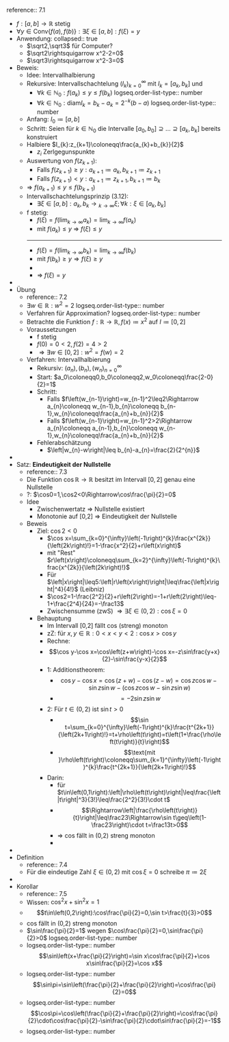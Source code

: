 reference:: 7.1

- $f:\left\lbrack a,b\right\rbrack\rightarrow\mathbb{R}$ stetig
- $\forall y\in\text{Conv}\left\lbrace f\left(a\right),f\left(b\right)\right\rbrace:\exists\xi\in\left\lbrack a,b\right\rbrack:f\left(\xi\right)=y$
- Anwendung:
  collapsed:: true
	- $\sqrt2,\sqrt3$ für Computer?
	- $\sqrt2\rightsquigarrow x^2-2=0$
	- $\sqrt3\rightsquigarrow x^2-3=0$
- Beweis:
	- Idee: Intervallhalbierung
	- Rekursive: Intervallschachtelung $\left(I_{k}\right)_{k=0}^{\infty}$ mit $I_{k}=\left\lbrack a_{k},b_{k}\right\rbrack$ und
		- $\forall k\in\mathbb{N}_0:f\left(a_{k}\right)\leq y\leq f\left(b_{k}\right)$
		  logseq.order-list-type:: number
		- $\forall k\in\mathbb{N}_0:\text{diam}I_{k}=b_{k}-a_{k}=2^{-k}\left(b-a\right)$
		  logseq.order-list-type:: number
	- Anfang: $I_0\coloneqq\left\lbrack a,b\right\rbrack$
	- Schritt: Seien für $k\in\mathbb{N}_0$ die Intervalle $\left\lbrack a_0,b_0\right\rbrack\supseteq...\supseteq\left\lbrack a_{k},b_{k}\right\rbrack$ bereits konstruiert
	- Halbiere $I_{k}:z_{k+1}\coloneqq\frac{a_{k}+b_{k}}{2}$
		- $z_{i}$ Zerlgegunspunkte
	- Auswertung von $f\left(z_{k+1}\right)$:
		- Falls $f\left(z_{k+1}\right)\geq y:a_{k+1}\coloneqq a_{k},b_{k+1}\coloneqq z_{k+1}$
		- Falls $f\left(z_{k+1}\right)<y:a_{k+1}\coloneqq z_{k+1},b_{k+1}\coloneqq b_{k}$
	- => $f\left(a_{k+1}\right)\leq y\leq f\left(b_{k+1}\right)$
	- Intervallschachtelungsprinzip (3.12):
		- $\exists\xi\in\left\lbrack a,b\right\rbrack:a_{k},b_{k}\longrightarrow{}_{k\rightarrow\infty}\xi;\forall k:\xi\in\left\lbrack a_{k},b_{k}\right\rbrack$
	- f stetig:
		- $f\left(\xi\right)=f\left(\lim_{k\rightarrow\infty}a_{k}\right)=\lim_{k\rightarrow\infty}f\left(a_{k}\right)$
		- mit $f\left(a_{k}\right)\leq y$ => $f\left(\xi\right)\leq y$
		- ---
		- $f\left(\xi\right)=f\left(\lim_{k\rightarrow\infty}b_{k}\right)=\lim_{k\rightarrow\infty}f\left(b_{k}\right)$
		- mit $f\left(b_{k}\right)\geq y\Rightarrow f\left(\xi\right)\geq y$
		-
		- => $f\left(\xi\right)=y$
-
- Übung
	- reference:: 7.2
	- $\exists w\in\mathbb{R}:w^2=2$
	  logseq.order-list-type:: number
	- Verfahren für Approximation?
	  logseq.order-list-type:: number
	- Betrachte die Funktion $f:\mathbb{R}\rightarrow\mathbb{R},f\left(x\right)\coloneqq x^2$ auf $I\coloneqq\left\lbrack0,2\right\rbrack$
	- Voraussetzungen
		- f stetig
		- $f\left(0\right)=0<2,f\left(2\right)=4>2$
		- $\Rightarrow\exists w\in\left\lbrack0,2\right\rbrack:w^2=f\left(w\right)=2$
	- Verfahren: Intervallhalbierung
		- Rekursiv: $\left(a_{n}\right),\left(b_{n}\right),\left(w_{n}\right)_{n=0}^{\infty}$
		- Start: $a_0\coloneqq0,b_0\coloneqq2,w_0\coloneqq\frac{2-0}{2}=1$
		- Schritt:
			- Falls $f\left(w_{n-1}\right)=w_{n-1}^2\leq2\Rightarrow a_{n}\coloneqq w_{n-1},b_{n}\coloneqq b_{n-1},w_{n}\coloneqq\frac{a_{n}+b_{n}}{2}$
			- Falls $f\left(w_{n-1}\right)=w_{n-1}^2>2\Rightarrow a_{n}\coloneqq a_{n-1},b_{n}\coloneqq w_{n-1},w_{n}\coloneqq\frac{a_{n}+b_{n}}{2}$
		- Fehlerabschätzung
			- $\left|w_{n}-w\right|\leq b_{n}-a_{n}=\frac{2}{2^{n}}$
-
- Satz: **Eindeutigkeit der Nullstelle**
	- reference:: 7.3
	- Die Funktion $\cos\mathbb{R}\rightarrow\mathbb{R}$ besitzt im Intervall $\left\lbrack0,2\right\rbrack$ genau eine Nullstelle
	- ?: $\cos0=1,\cos2<0\Rightarrow\cos\frac{\pi}{2}=0$
	- Idee
		- Zwischenwertatz => Nullstelle existiert
		- Monotonie auf [0,2] => Eindeutigkeit der Nullstelle
	- Beweis
		- Ziel: $\cos2<0$
			- $\cos x=\sum_{k=0}^{\infty}\left(-1\right)^{k}\frac{x^{2k}}{\left(2k\right)!}=1-\frac{x^2}{2}+r\left(x\right)$
			- mit "Rest" $r\left(x\right)\coloneqq\sum_{k=2}^{\infty}\left(-1\right)^{k}\frac{x^{2k}}{\left(2k\right)!}$
			- Für $\left|x\right|\leq5:\left|r\left(x\right)\right|\leq\frac{\left|x\right|^4}{4!}$ (Leibniz)
			- $\cos2=1-\frac{2^2}{2}+r\left(2\right)=-1+r\left(2\right)\leq-1+\frac{2^4}{24}=-\frac13$
			- Zwischensumme (zwS) $\Rightarrow\exists\xi\in\left(0,2\right):\cos\xi=0$
		- Behauptung
			- Im Intervall [0,2] fällt cos (streng) monoton
			- zZ: für $x,y\in\mathbb{R}:0<x<y<2:\cos x>\cos y$
			- Rechne:
			- $$\cos y-\cos x=\cos\left(z+w\right)-\cos x=-z\sin\frac{y+x}{2}-\sin\frac{y-x}{2}$$
			- 1: Additionstheorem:
				- $$\cos y-\cos x=\cos\left(z+w\right)-\cos\left(z-w\right)=\cos z\cos w-\sin z\sin w-\left(\cos z\cos w-\sin z\sin w\right)$$
				- $$=-2\sin z\sin w$$
			- 2: Für $t\in\left(0,2\right)$ ist $\sin t>0$
				- $$\sin t=\sum_{k=0}^{\infty}\left(-1\right)^{k}\frac{t^{2k+1}}{\left(2k+1\right)!}=t+\rho\left(t\right)=t\left(1+\frac{\rho\left(t\right)}{t}\right)$$
				- $$\text{mit }\rho\left(t\right)\coloneqq\sum_{k=1}^{\infty}\left(-1\right)^{k}\frac{t^{2k+1}}{\left(2k+1\right)!}$$
			- Darin:
				- für $t\in\left(0,1\right):\left|\rho\left(t\right)\right|\leq\frac{\left|t\right|^3}{3!}\leq\frac{2^2}{3!}\cdot t$
				- $$\Rightarrow\left|\frac{\rho\left(t\right)}{t}\right|\leq\frac23\Rightarrow\sin t\geq\left(1-\frac23\right)\cdot t=\frac13t>0$$
				- => cos fällt in (0,2) streng monoton
				-
-
- Definition
	- reference:: 7.4
	- Für die eindeutige Zahl $\xi\in\left(0,2\right)$ mit $\cos\xi=0$ schreibe $\pi\coloneqq2\xi$
-
- Korollar
	- reference:: 7.5
	- Wissen: $\cos^2x+\sin^2x=1$
	- $$t\in\left(0,2\right):\cos\frac{\pi}{2}=0,\sin t>\frac{t}{3}>0$$
	- cos fällt in (0,2) streng monoton
	- $\sin\frac{\pi}{2}=1$ wegen $\cos\frac{\pi}{2}=0,\sin\frac{\pi}{2}>0$
	  logseq.order-list-type:: number
	- logseq.order-list-type:: number
	  $$\sin\left(x+\frac{\pi}{2}\right)=\sin x\cos\frac{\pi}{2}+\cos x\sin\frac{\pi}{2}=\cos x$$
	- logseq.order-list-type:: number
	  $$\sin\pi=\sin\left(\frac{\pi}{2}+\frac{\pi}{2}\right)=\cos\frac{\pi}{2}=0$$
	- logseq.order-list-type:: number
	  $$\cos\pi=\cos\left(\frac{\pi}{2}+\frac{\pi}{2}\right)=\cos\frac{\pi}{2}\cdot\cos\frac{\pi}{2}-\sin\frac{\pi}{2}\cdot\sin\frac{\pi}{2}=-1$$
	- logseq.order-list-type:: number